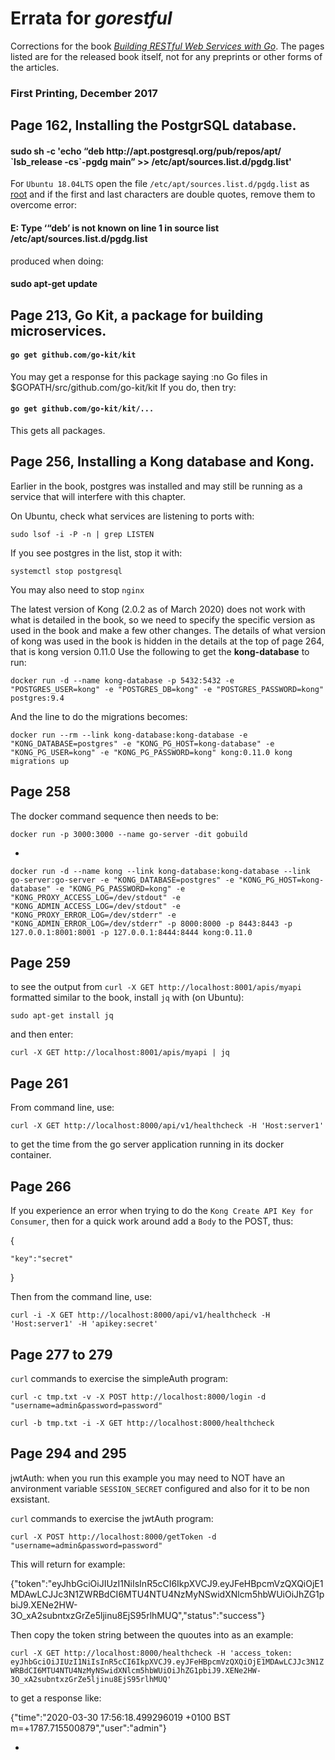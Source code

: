# Errata for _gorestful_

Corrections for the book [_Building RESTful Web Services with Go_](). The pages listed are for the released book itself, not for any preprints or other forms of the articles.

### First Printing, December 2017

## Page 162, Installing the PostgrSQL database.
#### sudo sh -c 'echo “deb ht<span>tp://apt.postgresql.org/pub/repos/apt/ \`lsb_release -cs\`-pgdg main” >> /etc/apt/sources.list.d/pgdg.list'

For `Ubuntu 18.04LTS` open the file `/etc/apt/sources.list.d/pgdg.list` as [root]() and if the first and
 last characters are double quotes, remove them to overcome error:

#### E: Type ‘“deb’ is not known on line 1 in source list /etc/apt/sources.list.d/pgdg.list

produced when doing:

#### sudo apt-get update

## Page 213, Go Kit, a package for building microservices.
#### `go get github.com/go-kit/kit`
You may get a response for this package saying :no Go files in $GOPATH/src/github.com/go-kit/kit
If you do, then try:
#### `go get github.com/go-kit/kit/...`
This gets all packages.

## Page 256, Installing a Kong database and Kong.
Earlier in the book, postgres was installed and may still be running as a service that will interfere with this chapter.

On Ubuntu, check what services are listening to ports with:

`sudo lsof -i -P -n | grep LISTEN`

If you see postgres in the list, stop it with:

`systemctl stop postgresql`

You may also need to stop `nginx`

The latest version of Kong (2.0.2 as of March 2020) does not work with what is detailed in the book, so we need to specify the specific version as used in the book and make a few other changes.
The details of what version of kong was used in the book is hidden in the details at the top of page 264, that is kong version 0.11.0
Use the following to get the **kong-database** to run:

`docker run -d --name kong-database -p 5432:5432 -e "POSTGRES_USER=kong" -e "POSTGRES_DB=kong" -e "POSTGRES_PASSWORD=kong" postgres:9.4`

And the line to do the migrations becomes:

`docker run --rm --link kong-database:kong-database -e "KONG_DATABASE=postgres" -e "KONG_PG_HOST=kong-database" -e "KONG_PG_USER=kong" -e "KONG_PG_PASSWORD=kong" kong:0.11.0 kong migrations up`

## Page 258
The docker command sequence then needs to be:

`docker run -p 3000:3000 --name go-server -dit gobuild`

-

`docker run -d --name kong --link kong-database:kong-database --link go-server:go-server -e "KONG_DATABASE=postgres" -e "KONG_PG_HOST=kong-database" -e "KONG_PG_PASSWORD=kong" -e "KONG_PROXY_ACCESS_LOG=/dev/stdout" -e "KONG_ADMIN_ACCESS_LOG=/dev/stdout" -e "KONG_PROXY_ERROR_LOG=/dev/stderr" -e "KONG_ADMIN_ERROR_LOG=/dev/stderr" -p 8000:8000 -p 8443:8443 -p 127.0.0.1:8001:8001 -p 127.0.0.1:8444:8444 kong:0.11.0`

## Page 259
to see the output from `curl -X GET http://localhost:8001/apis/myapi` formatted similar to the book, install `jq` with (on Ubuntu):

`sudo apt-get install jq`

and then enter:

`curl -X GET http://localhost:8001/apis/myapi | jq`

## Page 261
From command line, use:

`curl -X GET http://localhost:8000/api/v1/healthcheck -H 'Host:server1'`

to get the time from the go server application running in its docker container.

## Page 266
If you experience an error when trying to do the `Kong Create API Key for Consumer`, then for a quick work around add a `Body` to the POST, thus:

{

    "key":"secret"
}

Then from the command line, use:

`curl -i -X GET http://localhost:8000/api/v1/healthcheck -H 'Host:server1' -H 'apikey:secret'`

## Page 277 to 279
`curl` commands to exercise the simpleAuth program:

`curl -c tmp.txt -v -X POST http://localhost:8000/login -d "username=admin&password=password"`

`curl -b tmp.txt -i -X GET http://localhost:8000/healthcheck`

## Page 294 and 295
jwtAuth: when you run this example you may need to NOT have an anvironment variable `SESSION_SECRET` configured and also for it to be non exsistant.

`curl` commands to exercise the jwtAuth program:

`curl -X POST http://localhost:8000/getToken -d "username=admin&password=password"`

This will return for example:

{"token":"eyJhbGciOiJIUzI1NiIsInR5cCI6IkpXVCJ9.eyJFeHBpcmVzQXQiOjE1MDAwLCJJc3N1ZWRBdCI6MTU4NTU4NzMyNSwidXNlcm5hbWUiOiJhZG1pbiJ9.XENe2HW-3O_xA2subntxzGrZe5ljinu8EjS95rlhMUQ","status":"success"}

Then copy the token string between the quoutes into as an example:

`curl -X GET http://localhost:8000/healthcheck -H 'access_token: eyJhbGciOiJIUzI1NiIsInR5cCI6IkpXVCJ9.eyJFeHBpcmVzQXQiOjE1MDAwLCJJc3N1ZWRBdCI6MTU4NTU4NzMyNSwidXNlcm5hbWUiOiJhZG1pbiJ9.XENe2HW-3O_xA2subntxzGrZe5ljinu8EjS95rlhMUQ'`

to get a response like:

{"time":"2020-03-30 17:56:18.499296019 +0100 BST m=+1787.715500879","user":"admin"}

-
